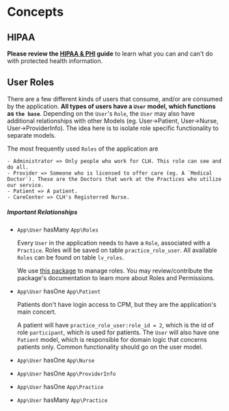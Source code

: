 # Concepts

## HIPAA
**Please review the [HIPAA & PHI](hipaa.md) guide** to learn what you can and can't do with protected health information.

## User Roles
There are a few different kinds of users that consume, and/or are consumed by the application. **All types of users have a `User` model, which functions as `the base`**. Depending on the `User`'s `Role`, the `User` may also have additional relationships with other Models (eg. User->Patient, User->Nurse, User->ProviderInfo). The idea here is to isolate role specific functionality to separate models. 

The most frequently used `Roles` of the application are 
    
    - Administrator => Only people who work for CLH. This role can see and do all.
    - Provider => Someone who is licensed to offer care (eg. A `Medical Doctor`). These are the Doctors that work at the Practices who utilize our service.
    - Patient => A patient. 
    - CareCenter => CLH's Registerred Nurse.
     

##### Important Relationships
- `App\User` hasMany `App\Roles`

    Every `User` in the application needs to have a `Role`, associated with a `Practice`. 
    Roles will be saved on table `practice_role_user`. All available `Roles` can be found on table `lv_roles`.

    We use [this package](https://github.com/michalisantoniou6/laravel-cerberus) to manage roles. You may review/contribute the package's documentation to learn more about Roles and Permissions.  

- `App\User` hasOne `App\Patient`
    
    Patients don't have login access to CPM, but they are the application's main concert.  
    
    A patient will have `practice_role_user:role_id = 2`, which is the id of role `participant`, which is used for patients. The `User` will also have one `Patient` model, which is responsible for domain logic that concerns patients only. Common functionality should go on the user model.

- `App\User` hasOne `App\Nurse`

- `App\User` hasOne `App\ProviderInfo`

- `App\User` hasOne `App\Practice`

- `App\User` hasMany `App\Practice`
